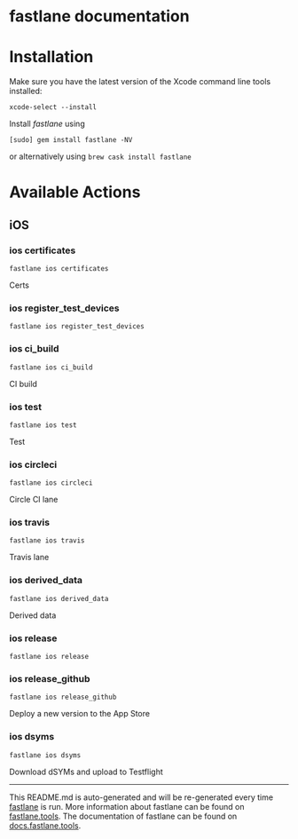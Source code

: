 fastlane documentation
================
# Installation

Make sure you have the latest version of the Xcode command line tools installed:

```
xcode-select --install
```

Install _fastlane_ using
```
[sudo] gem install fastlane -NV
```
or alternatively using `brew cask install fastlane`

# Available Actions
## iOS
### ios certificates
```
fastlane ios certificates
```
Certs
### ios register_test_devices
```
fastlane ios register_test_devices
```

### ios ci_build
```
fastlane ios ci_build
```
CI build
### ios test
```
fastlane ios test
```
Test
### ios circleci
```
fastlane ios circleci
```
Circle CI lane
### ios travis
```
fastlane ios travis
```
Travis lane
### ios derived_data
```
fastlane ios derived_data
```
Derived data
### ios release
```
fastlane ios release
```

### ios release_github
```
fastlane ios release_github
```
Deploy a new version to the App Store
### ios dsyms
```
fastlane ios dsyms
```
Download dSYMs and upload to Testflight

----

This README.md is auto-generated and will be re-generated every time [fastlane](https://fastlane.tools) is run.
More information about fastlane can be found on [fastlane.tools](https://fastlane.tools).
The documentation of fastlane can be found on [docs.fastlane.tools](https://docs.fastlane.tools).
